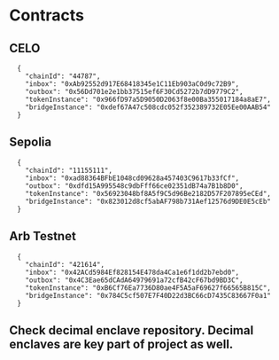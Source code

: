 # Contracts

## CELO

```
  {
    "chainId": "44787",
    "inbox": "0xAb92552d917E68418345e1C11Eb903aC0d9c72B9",
    "outbox": "0x56Dd701e2e1bb37515ef6F30Cd5272b7dD9779C2",
    "tokenInstance": "0x966fD97a5D9050D2063f8e00Ba355017184a8aE7",
    "bridgeInstance": "0xdef67A47c508cdc052f352389732E05Ee00AAB54"
  }
```

## Sepolia

```
  {
    "chainId": "11155111",
    "inbox": "0xad88364BFbE1048cd09628a457403C9617b33fCf",
    "outbox": "0xdfd15A995548c9dbFff66ce02351dB74a7B1b8D0",
    "tokenInstance": "0x56923048bf8A5f9C5d96Be2182D57F207895eCEd",
    "bridgeInstance": "0x823012d8cf5abAF798b731Aef12576d9DE0E5cEb"
  }

```

## Arb Testnet

```
  {
    "chainId": "421614",
    "inbox": "0x42ACd5984Ef828154E478da4Ca1e6f1dd2b7ebd0",
    "outbox": "0x4C3Eae65dCAdA64979691a72cfB42cF67bd9BD3C",
    "tokenInstance": "0xB6Cf76Ea7736D80ae4F5A5aF69627f66565B815C",
    "bridgeInstance": "0x784C5cf507E7F40D22d3BC66cD7435C83667F0a1"
  }
```

## Check decimal enclave repository. Decimal enclaves are key part of project as well.
